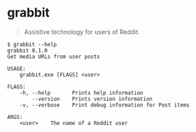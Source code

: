 # grabbit

> Assistive technology for users of Reddit.
```
$ grabbit --help
grabbit 0.1.0
Get media URLs from user posts

USAGE:
    grabbit.exe [FLAGS] <user>

FLAGS:
    -h, --help       Prints help information
        --version    Prints version information
    -v, --verbose    Print debug information for Post items

ARGS:
    <user>    The name of a Reddit user
```
